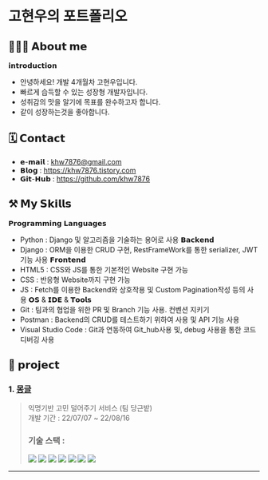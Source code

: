 # 고현우의 포트폴리오

## 🙋🏻‍♂️ 𝗔𝗯𝗼𝘂𝘁 𝗺𝗲
𝗶𝗻𝘁𝗿𝗼𝗱𝘂𝗰𝘁𝗶𝗼𝗻
- 안녕하세요! 개발 4개월차 고현우입니다.
- 빠르게 습득할 수 있는 성장형 개발자입니다.
- 성취감의 맛을 알기에 목표를 완수하고자 합니다.
- 같이 성장하는것을 좋아합니다.<br>
## 🗓️ 𝗖𝗼𝗻𝘁𝗮𝗰𝘁
- 𝗲-𝗺𝗮𝗶𝗹 : khw7876@gmail.com
- 𝗕𝗹𝗼𝗴 : https://khw7876.tistory.com
- 𝗚𝗶𝘁-𝗛𝘂𝗯 : https://github.com/khw7876<br>

## ⚒️ 𝗠𝘆 𝗦𝗸𝗶𝗹𝗹𝘀
𝗣𝗿𝗼𝗴𝗿𝗮𝗺𝗺𝗶𝗻𝗴 𝗟𝗮𝗻𝗴𝘂𝗮𝗴𝗲𝘀
- Python : Django 및 알고리즘을 기술하는 용어로 사용
𝗕𝗮𝗰𝗸𝗲𝗻𝗱
- Django : ORM을 이용한 CRUD 구현, RestFrameWork를 통한 serializer, JWT 기능 사용
𝗙𝗿𝗼𝗻𝘁𝗲𝗻𝗱
- HTML5 : CSS와 JS를 통한 기본적인 Website 구현 가능
- CSS : 반응형 Website까지 구현 가능
- JS : Fetch를 이용한 Backend와 상호작용 및 Custom Pagination작성 등의 사용
𝗢𝗦 & 𝗜𝗗𝗘 & 𝗧𝗼𝗼𝗹𝘀
- Git : 팀과의 협업을 위한 PR 및 Branch 기능 사용. 컨벤션 지키기 
- Postman : Backend의 CRUD를 테스트하기 위하여 사용 및 API 기능 사용
- Visual Studio Code : Git과 연동하여 Git_hub사용 및, debug 사용을 통한 코드 디버깅 사용

## 📝 𝗽𝗿𝗼𝗷𝗲𝗰𝘁
### 1. <a href="https://github.com/khw7876/mailbox_back">몽글</a>
> 익명기반 고민 덜어주기 서비스 (팀 당근밭)<br>
> 개발 기간 : 22/07/07 ~ 22/08/16<br>
> ### 기술 스택 : <br>
> <img src="https://img.shields.io/badge/python 3.10.4-3776AB?style=for-the-badge&logo=python&logoColor=white"> <img src="https://img.shields.io/badge/django 4.1-092E20?style=for-the-badge&logo=django&logoColor=white"> <img src="https://img.shields.io/badge/html5-E34F26?style=for-the-badge&logo=html5&logoColor=white"> <img src="https://img.shields.io/badge/css-1572B6?style=for-the-badge&logo=css3&logoColor=white"> <img src="https://img.shields.io/badge/javascript-F7DF1E?style=for-the-badge&logo=javascript&logoColor=black"> <img src="https://img.shields.io/badge/amazonaws-232F3E?style=for-the-badge&logo=amazonaws&logoColor=white"> <img src="https://img.shields.io/badge/mysql-4479A1?style=for-the-badge&logo=mysql&logoColor=white"> 
<hr>
